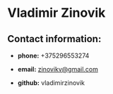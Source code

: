 # Vladimir Zinovik

## Contact information:

- **phone:** +375296553274

- **email:** zinovikv@gmail.com

- **github:** vladimirzinovik